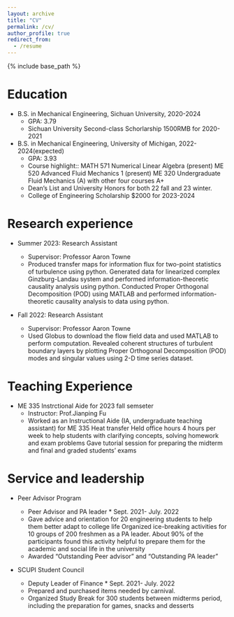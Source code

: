 ```yaml
---
layout: archive
title: "CV"
permalink: /cv/
author_profile: true
redirect_from:
  - /resume
---
```


{% include base_path %}

Education
======
* B.S. in Mechanical Engineering, Sichuan University,     2020-2024
   * GPA: 3.79
   * Sichuan University Second-class Schorlarship   1500RMB for 2020-2021
* B.S. in Mechanical Engineering, University of Michigan, 2022-2024(expected)
   * GPA: 3.93
   * Course highlight:: MATH 571 Numerical Linear Algebra (present) ME 520 Advanced Fluid Mechanics 1 (present)
     ME 320 Undergraduate Fluid Mechanics (A) with other four courses A+
   * Dean’s List and University Honors for both 22 fall and 23 winter. 
   * College of Engineering Scholarship       $2000 for 2023-2024


Research experience
======
* Summer 2023: Research Assistant
  * Supervisor: Professor Aaron Towne
  * Produced transfer maps for information flux for two-point statistics of turbulence using python.
  	Generated data for linearized complex Ginzburg-Landau system and performed information-theoretic causality analysis using python. 
    Conducted Proper Orthogonal Decomposition (POD) using MATLAB and performed information-theoretic causality analysis to data using python. 


* Fall 2022: Research Assistant
  * Supervisor: Professor Aaron Towne
  *  Used Globus to download the flow field data and used MATLAB to perform computation.
     Revealed coherent structures of turbulent boundary layers by plotting Proper Orthogonal Decomposition (POD) modes and singular values using 2-D time series dataset.


Teaching Experience
======
* ME 335 Instrctional Aide for 2023 fall semseter
  * Instructor: Prof.Jianping Fu
  * Worked as an Instructional Aide (IA, undergraduate teaching assistant) for ME 335 Heat transfer
   	Held office hours 4 hours per week to help students with clarifying concepts, solving homework and exam problems 
    Gave tutorial session for preparing the midterm and final and graded students’ exams

  
Service and leadership
======
* Peer Advisor Program
  * Peer Advisor and PA leader                                    * Sept. 2021- July. 2022
  * Gave advice and orientation for 20 engineering students to help them better adapt to college life
   	Organized ice-breaking activities for 10 groups of 200 freshmen as a PA leader. About 90% of the participants found this activity helpful to prepare them for the academic and social life in the university
  * Awarded “Outstanding Peer advisor” and “Outstanding PA leader”

* SCUPI Student Council 
  * Deputy Leader of Finance                                       * Sept. 2021- July. 2022
  * Prepared and purchased items needed by carnival.
  * Organized Study Break for 300 students between midterms period, including the preparation for games, snacks and desserts
